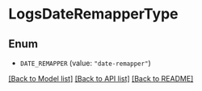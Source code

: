 # LogsDateRemapperType

## Enum


* `DATE_REMAPPER` (value: `"date-remapper"`)


[[Back to Model list]](../README.md#documentation-for-models) [[Back to API list]](../README.md#documentation-for-api-endpoints) [[Back to README]](../README.md)


